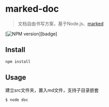 # marked-doc

> 文档自由书写方案，基于Node.js、[marked](https://github.com/chjj/marked)

[![NPM version](https://badge.fury.io/js/marked-doc.png)][badge]

## Install

``` bash
npm install
```

## Usage

建立src文件夹，置入md文件，支持子目录嵌套

```js
$ node doc 
```